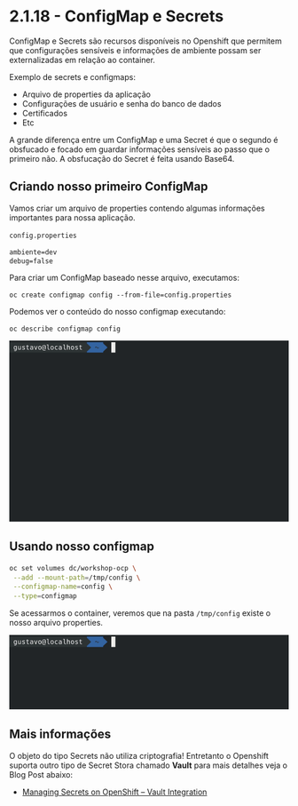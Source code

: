 # 2.1.18 - ConfigMap e Secrets

ConfigMap e Secrets são recursos disponíveis no Openshift que permitem que configurações sensíveis e informações de ambiente possam ser externalizadas em relação ao container.

Exemplo de secrets e configmaps:

* Arquivo de properties da aplicação
* Configurações de usuário e senha do banco de dados
* Certificados
* Etc

A grande diferença entre um ConfigMap e uma Secret é que o segundo é obsfucado e focado em guardar informações sensíveis ao passo que o primeiro não. A obsfucação do Secret é feita usando Base64.

## Criando nosso primeiro ConfigMap

Vamos criar um arquivo de properties contendo algumas informações importantes para nossa aplicação.

`config.properties`

```text
ambiente=dev
debug=false
```

Para criar um ConfigMap baseado nesse arquivo, executamos:

```text
oc create configmap config --from-file=config.properties
```

Podemos ver o conteúdo do nosso configmap executando:

```text
oc describe configmap config
```

![](../../.gitbook/assets/configmap.gif)

## Usando nosso configmap

```bash
oc set volumes dc/workshop-ocp \
 --add --mount-path=/tmp/config \
 --configmap-name=config \
 --type=configmap
```

Se acessarmos o container, veremos que na pasta `/tmp/config` existe o nosso arquivo properties.

![](../../.gitbook/assets/volume-configmap-1.gif)

## Mais informações

O objeto do tipo Secrets não utiliza criptografia! Entretanto o Openshift suporta outro tipo de Secret Stora chamado **Vault** para mais detalhes veja o Blog Post abaixo:

* [Managing Secrets on OpenShift – Vault Integration](https://blog.openshift.com/managing-secrets-openshift-vault-integration/)

